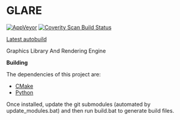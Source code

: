# GLARE
[![AppVeyor](https://ci.appveyor.com/api/projects/status/3bu10drfllhwx89q/branch/master?svg=true)](https://ci.appveyor.com/project/PlutonicOverkill/glare/branch/master)
[![Coverity Scan Build Status](https://scan.coverity.com/projects/12531/badge.svg)](https://scan.coverity.com/projects/plutonicoverkill-glare)

[Latest autobuild](https://ci.appveyor.com/api/projects/PlutonicOverkill/glare/artifacts/build64/bin/Glare.zip?branch=master&job=Configuration%3A+Release)

Graphics Library And Rendering Engine

**Building**

The dependencies of this project are:

 * [CMake](https://cmake.org/)
 * [Python](https://www.python.org/)

Once installed, update the git submodules (automated by
update_modules.bat) and then run build.bat to generate build files.
